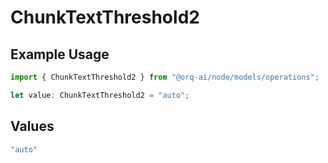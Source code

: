 # ChunkTextThreshold2

## Example Usage

```typescript
import { ChunkTextThreshold2 } from "@orq-ai/node/models/operations";

let value: ChunkTextThreshold2 = "auto";
```

## Values

```typescript
"auto"
```